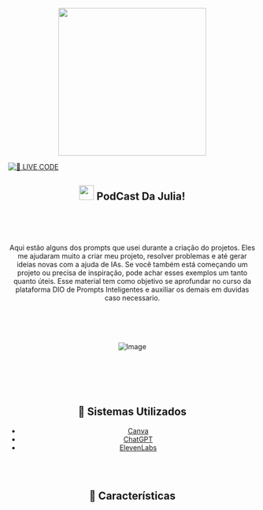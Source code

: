 <p align="center">
    <img width="300" src="https://github.com/user-attachments/assets/9c31d920-f860-4a7d-a6ce-4a40deee19ac">


[![🔴 LIVE CODE](https://github.com/user-attachments/assets/b17619b2-d8ea-46eb-9a2f-454115eca4f3)](https://github.com/JuliaG27)

<span align="center"> 

## <img src="https://github.com/user-attachments/assets/cbd5607b-f9cc-4acc-b08f-19a5c74571d0" width="30px"> PodCast Da Julia! </h2>

<br>
<br>
<br>

<p align="center">
Aqui estão alguns dos prompts que usei durante a criação do projetos. Eles me ajudaram muito a criar meu projeto, resolver problemas e até gerar ideias novas com a ajuda de IAs. Se você também está começando um projeto ou precisa de inspiração, pode achar esses exemplos um tanto quanto úteis. Esse material tem como objetivo se aprofundar no curso da plataforma DIO de Prompts Inteligentes e auxiliar os demais em duvidas caso necessario.

<br>
<br>
<br> 
<br>
<br>


![Image](https://github.com/user-attachments/assets/76f45879-f348-4c89-9e35-705c10fcbc99)

<br>
<br>
<br>
<br>

  ## 🧠 Sistemas Utilizados

- [Canva](https://www.canva.com) 
- [ChatGPT](https://chatgpt.com)
- [ElevenLabs](https://elevenlabs.io/app/home)

<br>
<br>

##  🎀 Características


